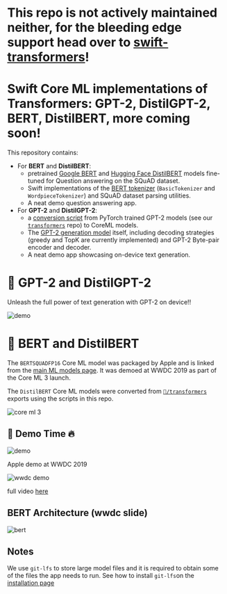 # This repo is not actively maintained neither, for the bleeding edge support head over to [swift-transformers](https://github.com/huggingface/swift-transformers)!


# Swift Core ML implementations of Transformers: GPT-2, DistilGPT-2, BERT, DistilBERT, more coming soon!

This repository contains:
- For **BERT** and **DistilBERT**:
	- pretrained [Google BERT](https://github.com/google-research/bert) and [Hugging Face DistilBERT](https://arxiv.org/abs/1910.01108) models fine-tuned for Question answering on the SQuAD dataset.
	- Swift implementations of the [BERT tokenizer](https://github.com/huggingface/swift-coreml-transformers/blob/master/Sources/BertTokenizer.swift) (`BasicTokenizer` and `WordpieceTokenizer`) and SQuAD dataset parsing utilities.
	- A neat demo question answering app.
- For **GPT-2** and **DistilGPT-2**:
	- a [conversion script](https://github.com/huggingface/swift-coreml-transformers/blob/master/model_generation/gpt2.py) from PyTorch trained GPT-2 models (see our [`transformers`](https://github.com/huggingface/transformers) repo) to CoreML models.
	- The [GPT-2 generation model](https://github.com/huggingface/swift-coreml-transformers/blob/master/Sources/GPT2.swift) itself, including decoding strategies (greedy and TopK are currently implemented) and GPT-2 Byte-pair encoder and decoder.
	- A neat demo app showcasing on-device text generation.


# 🦄 GPT-2 and DistilGPT-2

Unleash the full power of text generation with GPT-2 on device!!

![demo](https://raw.githubusercontent.com/huggingface/swift-coreml-transformers/master/media/coreml-gpt2.gif)

# 🐸 BERT and DistilBERT

The `BERTSQUADFP16` Core ML model was packaged by Apple and is linked from the [main ML models page](https://developer.apple.com/machine-learning/models/#text). It was demoed at WWDC 2019 as part of the Core ML 3 launch.

The `DistilBERT` Core ML models were converted from [`🤗/transformers`](https://github.com/huggingface/transformers) exports using the scripts in this repo.

![core ml 3](https://raw.githubusercontent.com/huggingface/swift-coreml-transformers/master/media/coreml3-models-tweaked.png)

## 🦄 Demo Time 🔥

![demo](https://raw.githubusercontent.com/huggingface/swift-coreml-transformers/master/media/coreml-squad-small.gif)

Apple demo at WWDC 2019

![wwdc demo](https://raw.githubusercontent.com/huggingface/swift-coreml-transformers/master/media/wwdc704.gif)

full video [here](https://developer.apple.com/videos/play/wwdc2019/704)

## BERT Architecture (wwdc slide)

![bert](https://raw.githubusercontent.com/huggingface/swift-coreml-transformers/master/media/bert-architecture.png)

## Notes

We use `git-lfs` to store large model files and it is required to obtain some of the files the app needs to run.
See how to install `git-lfs`on the [installation page](https://git-lfs.github.com/)

